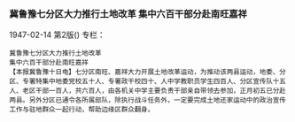 ### 冀鲁豫七分区大力推行土地改革  集中六百干部分赴南旺嘉祥

1947-02-14
第2版()
专栏：

    冀鲁豫七分区大力推行土地改革
    集中六百干部分赴南旺嘉祥
    【本报冀鲁豫十日电】七分区南旺、嘉祥大力开展土地改革运动，为推动该两县运动，地委、分区、专署特集中地委党校五十人、专署政干校四十、人中学教职员学生四百人、分区宣传队十五人、老区干部一百人，共六百人，由各机关中学主要负责干部亲自带领去参加，正月初五已分赴两县。另外分区已通令各所属部队，除执行战斗任务外，一定要完成土地还家运动中的政治宣传工作与驻地群众一起行动，帮助边缘区群众翻身。
